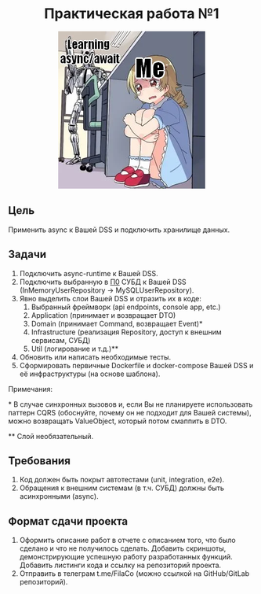 <div align="center">

# Практическая работа №1

![Учим async](./media/async-meme.png "Учим async или шутка для разогрева")

</div>

## Цель

Применить async к Вашей DSS и подключить хранилище данных.

## Задачи

1. Подключить async-runtime к Вашей DSS.
2. Подключить выбранную в [П0](./practice0.md) СУБД к Вашей DSS (InMemoryUserRepository -> MySQLUserRepository).
3. Явно выделить слои Вашей DSS и отразить их в коде:
   1. Выбранный фреймворк (api endpoints, console app, etc.)
   2. Application (принимает и возвращает DTO)
   3. Domain (принимает Command, возвращает Event)*
   4. Infrastructure (реализация Repository, доступ к внешним сервисам, СУБД)
   5. Util (логирование и т.д.)**
4. Обновить или написать необходимые тесты.
5. Сформировать первичные Dockerfile и docker-compose Вашей DSS и её инфраструктуры (на основе шаблона).

Примечания:

\* В случае синхронных вызовов и, если Вы не планируете использовать паттерн CQRS (обоснуйте, почему он не подходит для Вашей системы), можно возвращать ValueObject, который потом смаппить в DTO.

\** Слой необязательный.

## Требования

1. Код должен быть покрыт автотестами (unit, integration, e2e).
2. Обращения к внешним системам (в т.ч. СУБД) должны быть асинхронными (async).

## Формат сдачи проекта

1. Оформить описание работ в отчете с описанием того, что было сделано и что не получилось сделать. Добавить скриншоты, демонстрирующие успешную работу разработанных функций. Добавить листинги кода и ссылку на репозиторий проекта.
2. Отправить в телеграм t.me/FilaCo (можно ссылкой на GitHub/GitLab репозиторий).
